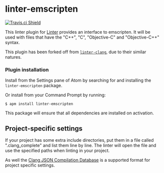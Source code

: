 # linter-emscripten

[![Travis.ci Shield](https://img.shields.io/travis/kepler0/linter-emscripten.svg?style=flat-square)](https://travis-ci.org/kepler0/linter-emscripten)

This linter plugin for [Linter](https://github.com/atom-community/linter) provides an interface to emscripten. It will be used with files that have the "C++", "C", "Objective-C" and "Objective-C++" syntax.

This plugin has been forked off from [`linter-clang`](https://github.com/AtomLinter/linter-clang), due to their similar natures.

### Plugin installation
Install from the Settings pane of Atom by searching for and installing the `linter-emscripten` package.

Or install from your Command Prompt by running:
```
$ apm install linter-emscripten
```

This package will ensure that all dependencies are installed on activation.

## Project-specific settings
If your project has some extra include directories, put them in a file called ".clang_complete" and list them line by line.
The linter will open the file and use the specified paths when linting in your project.

As well the [Clang JSON Compilation Database](http://clang.llvm.org/docs/JSONCompilationDatabase.html) is a supported format for project specific settings.
